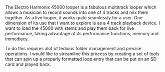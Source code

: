The Electro Harmonix 45000 looper is a fabulous multitrack looper which allows a musician to record sounds into one of 4 tracks and mix them together. As a live looper, it works quite seamlessly for a user. One dimension of its use that I want to explore is as a 4 track playback device. I want to load the 45000 with stems and play them back for live performance, taking advantage of its performance functions, memory and immediacy. 

To do this requires alot of tedious folder management and precise operations. I would like to streamline this process by creating a set of tools that can spin up a properly formatted loop entry that can be put on an SD card and played back. 

